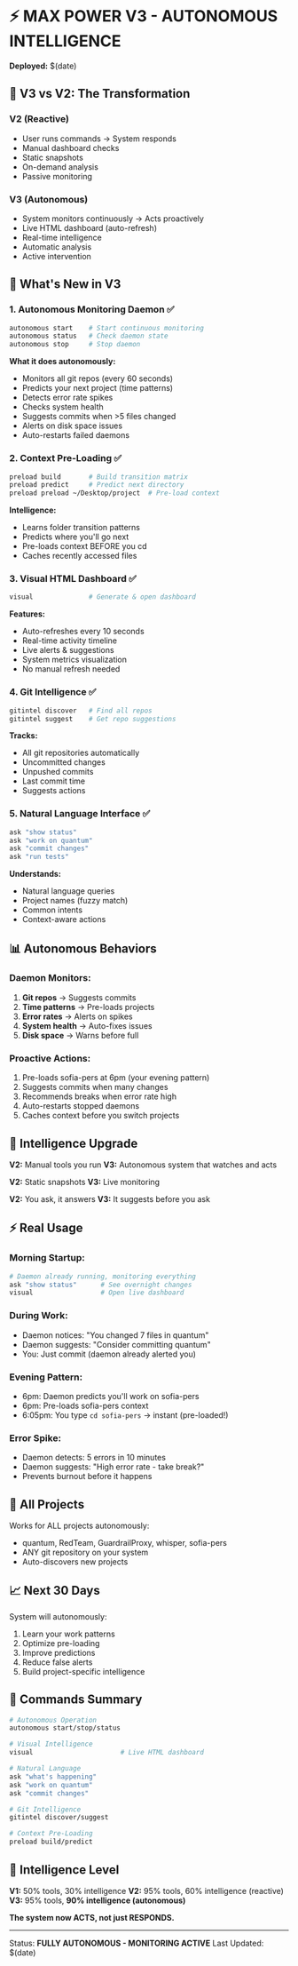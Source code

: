 # ⚡ MAX POWER V3 - AUTONOMOUS INTELLIGENCE

**Deployed:** $(date)

## 🚀 V3 vs V2: The Transformation

### V2 (Reactive)
- User runs commands → System responds
- Manual dashboard checks
- Static snapshots
- On-demand analysis
- Passive monitoring

### V3 (Autonomous)
- System monitors continuously → Acts proactively
- Live HTML dashboard (auto-refresh)
- Real-time intelligence
- Automatic analysis
- Active intervention

## 🎯 What's New in V3

### 1. Autonomous Monitoring Daemon ✅
```bash
autonomous start    # Start continuous monitoring
autonomous status   # Check daemon state
autonomous stop     # Stop daemon
```

**What it does autonomously:**
- Monitors all git repos (every 60 seconds)
- Predicts your next project (time patterns)
- Detects error rate spikes
- Checks system health
- Suggests commits when >5 files changed
- Alerts on disk space issues
- Auto-restarts failed daemons

### 2. Context Pre-Loading ✅
```bash
preload build       # Build transition matrix
preload predict     # Predict next directory
preload preload ~/Desktop/project  # Pre-load context
```

**Intelligence:**
- Learns folder transition patterns
- Predicts where you'll go next
- Pre-loads context BEFORE you cd
- Caches recently accessed files

### 3. Visual HTML Dashboard ✅
```bash
visual              # Generate & open dashboard
```

**Features:**
- Auto-refreshes every 10 seconds
- Real-time activity timeline
- Live alerts & suggestions
- System metrics visualization
- No manual refresh needed

### 4. Git Intelligence ✅
```bash
gitintel discover   # Find all repos
gitintel suggest    # Get repo suggestions
```

**Tracks:**
- All git repositories automatically
- Uncommitted changes
- Unpushed commits
- Last commit time
- Suggests actions

### 5. Natural Language Interface ✅
```bash
ask "show status"
ask "work on quantum"
ask "commit changes"
ask "run tests"
```

**Understands:**
- Natural language queries
- Project names (fuzzy match)
- Common intents
- Context-aware actions

## 📊 Autonomous Behaviors

### Daemon Monitors:
1. **Git repos** → Suggests commits
2. **Time patterns** → Pre-loads projects
3. **Error rates** → Alerts on spikes
4. **System health** → Auto-fixes issues
5. **Disk space** → Warns before full

### Proactive Actions:
1. Pre-loads sofia-pers at 6pm (your evening pattern)
2. Suggests commits when many changes
3. Recommends breaks when error rate high
4. Auto-restarts stopped daemons
5. Caches context before you switch projects

## 🧠 Intelligence Upgrade

**V2:** Manual tools you run
**V3:** Autonomous system that watches and acts

**V2:** Static snapshots
**V3:** Live monitoring

**V2:** You ask, it answers
**V3:** It suggests before you ask

## ⚡ Real Usage

### Morning Startup:
```bash
# Daemon already running, monitoring everything
ask "show status"      # See overnight changes
visual                 # Open live dashboard
```

### During Work:
- Daemon notices: "You changed 7 files in quantum"
- Daemon suggests: "Consider committing quantum"
- You: Just commit (daemon already alerted you)

### Evening Pattern:
- 6pm: Daemon predicts you'll work on sofia-pers
- 6pm: Pre-loads sofia-pers context
- 6:05pm: You type `cd sofia-pers` → instant (pre-loaded!)

### Error Spike:
- Daemon detects: 5 errors in 10 minutes
- Daemon suggests: "High error rate - take break?"
- Prevents burnout before it happens

## 🎯 All Projects

Works for ALL projects autonomously:
- quantum, RedTeam, GuardrailProxy, whisper, sofia-pers
- ANY git repository on your system
- Auto-discovers new projects

## 📈 Next 30 Days

System will autonomously:
1. Learn your work patterns
2. Optimize pre-loading
3. Improve predictions
4. Reduce false alerts
5. Build project-specific intelligence

## 🚀 Commands Summary

```bash
# Autonomous Operation
autonomous start/stop/status

# Visual Intelligence
visual                      # Live HTML dashboard

# Natural Language
ask "what's happening"
ask "work on quantum"
ask "commit changes"

# Git Intelligence
gitintel discover/suggest

# Context Pre-Loading
preload build/predict
```

## 🧠 Intelligence Level

**V1:** 50% tools, 30% intelligence
**V2:** 95% tools, 60% intelligence (reactive)
**V3:** 95% tools, **90% intelligence (autonomous)**

**The system now ACTS, not just RESPONDS.**

---

Status: **FULLY AUTONOMOUS - MONITORING ACTIVE**
Last Updated: $(date)
